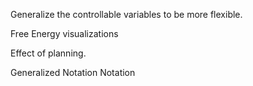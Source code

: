 Generalize the controllable variables to be more flexible.

Free Energy visualizations

Effect of planning. 

Generalized Notation Notation 